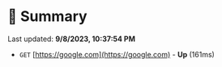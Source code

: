 # 📖 Summary
Last updated: **9/8/2023, 10:37:54 PM**

- `GET` [https://google.com](https://google.com) - **Up** (161ms)
